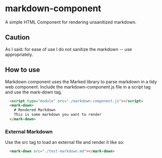 # markdown-component
A simple HTML Component for rendering unsanitized markdown.

## Caution
As I said: for ease of use I do not sanitize the markdown -- use appropriately. 

## How to use

Markdown component uses the Marked library to parse markdown in a tidy web component. Include the markdown-component.js file in a script tag and use the 
mark-down tag. 

```html
  <script type="module" src="./markdown-component.js"></script>
  <mark-down>
    # Rendered Markdown 
    This is some markdown you want to render
  </mark-down>
``` 

### External Markdown

Use the src tag to load an external file and render it like so: 


```html
  <mark-down src="./test-markdown.md"></mark-down>
```
